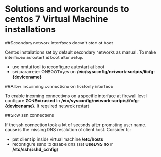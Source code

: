 
Solutions and workarounds to centos 7 Virtual Machine installations
===================================================================



##Secondary network interfaces doesn't start at boot

Centos installations set by default secondary networks as manual. To make interfaces autostart at boot after setup:
- use nmtui tool to reconfigure autostart at boot 
- set parameter ONBOOT=yes on **/etc/sysconfig/network-scripts/ifcfg-{devicename}**



##Allow inconming connections on hostonly interface

To enable incoming connections on a specific interface at firewall level configure **ZONE=trusted** in **/etc/sysconfig/network-scripts/ifcfg-{devicename}**. It required netwrok restart



##Slow ssh connections

If the ssh connection took a lot of seconds after prompting user name, cause is the missing DNS resolution of client host. Consider to:
- put client ip inside virtual machine **/etc/hosts** 
- reconfigure sshd to disable dns (set **UseDNS no** in **/etc/ssh/sshd_config**)


